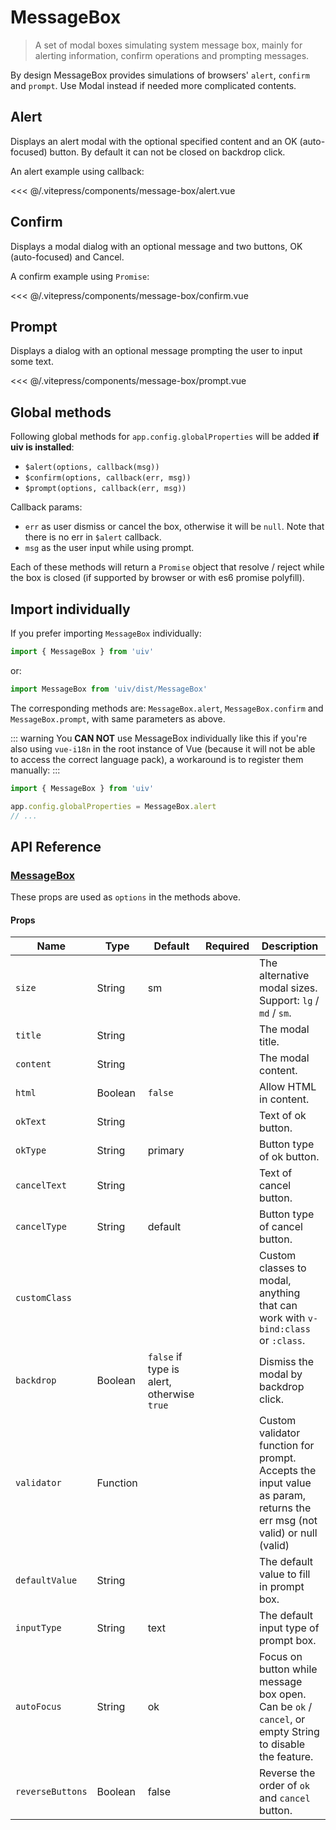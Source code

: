 # MessageBox

> A set of modal boxes simulating system message box, mainly for alerting information, confirm operations and prompting messages.

By design MessageBox provides simulations of browsers' `alert`, `confirm` and `prompt`. Use Modal instead if needed more complicated contents.

## Alert

Displays an alert modal with the optional specified content and an OK (auto-focused) button. By default it can not be closed on backdrop click.

An alert example using callback:

<message-box-alert/>

<<< @/.vitepress/components/message-box/alert.vue

## Confirm

Displays a modal dialog with an optional message and two buttons, OK (auto-focused) and Cancel.

A confirm example using `Promise`:

<message-box-confirm/>

<<< @/.vitepress/components/message-box/confirm.vue

## Prompt

Displays a dialog with an optional message prompting the user to input some text.

<message-box-prompt/>

<<< @/.vitepress/components/message-box/prompt.vue

## Global methods

Following global methods for `app.config.globalProperties` will be added **if uiv is installed**:

* `$alert(options, callback(msg))`
* `$confirm(options, callback(err, msg))`
* `$prompt(options, callback(err, msg))`

Callback params:

* `err` as user dismiss or cancel the box, otherwise it will be `null`. Note that there is no err in `$alert` callback.
* `msg` as the user input while using prompt.

Each of these methods will return a `Promise` object that resolve / reject while the box is closed (if supported by browser or with es6 promise polyfill).

## Import individually

If you prefer importing `MessageBox` individually:

```javascript
import { MessageBox } from 'uiv'
```

or:

```javascript
import MessageBox from 'uiv/dist/MessageBox'
```

The corresponding methods are: `MessageBox.alert`, `MessageBox.confirm` and `MessageBox.prompt`, with same parameters as above.

::: warning
You **CAN NOT** use MessageBox individually like this if you're also using `vue-i18n` in the root instance of Vue (because it will not be able to access the correct language pack), a workaround is to register them manually:
:::

```javascript
import { MessageBox } from 'uiv'

app.config.globalProperties = MessageBox.alert
// ...
```

## API Reference

### [MessageBox](https://github.com/uiv-lib/uiv/blob/1.x/src/services/messagebox/MessageBox.vue)

These props are used as `options` in the methods above.

#### Props

| Name             | Type     | Default                                    | Required | Description                                                                                                             |
|------------------|----------|--------------------------------------------|----------|-------------------------------------------------------------------------------------------------------------------------|
| `size`           | String   | sm                                         |          | The alternative modal sizes. Support: `lg` / `md` / `sm`.                                                               |
| `title`          | String   |                                            |          | The modal title.                                                                                                        |
| `content`        | String   |                                            |          | The modal content.                                                                                                      |
| `html`           | Boolean  | `false`                                    |          | Allow HTML in content.                                                                                                  |
| `okText`         | String   |                                            |          | Text of ok button.                                                                                                      |
| `okType`         | String   | primary                                    |          | Button type of ok button.                                                                                               |
| `cancelText`     | String   |                                            |          | Text of cancel button.                                                                                                  |
| `cancelType`     | String   | default                                    |          | Button type of cancel button.                                                                                           |
| `customClass`    |          |                                            |          | Custom classes to modal, anything that can work with `v-bind:class` or `:class`.                                        |
| `backdrop`       | Boolean  | `false` if type is alert, otherwise `true` |          | Dismiss the modal by backdrop click.                                                                                    |
| `validator`      | Function |                                            |          | Custom validator function for prompt. Accepts the input value as param, returns the err msg (not valid) or null (valid) |
| `defaultValue`   | String   |                                            |          | The default value to fill in prompt box.                                                                                |
| `inputType`      | String   | text                                       |          | The default input type of prompt box.                                                                                   |
| `autoFocus`      | String   | ok                                         |          | Focus on button while message box open. Can be `ok` / `cancel`, or empty String to disable the feature.                 |
| `reverseButtons` | Boolean  | false                                      |          | Reverse the order of `ok` and `cancel` button.                                                                          |

